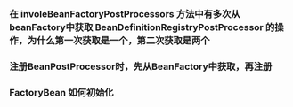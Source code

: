 ### 在 involeBeanFactoryPostProcessors 方法中有多次从beanFactory中获取 BeanDefinitionRegistryPostProcessor 的操作，为什么第一次获取是一个，第二次获取是两个

### 注册BeanPostProcessor时，先从BeanFactory中获取，再注册

### FactoryBean 如何初始化